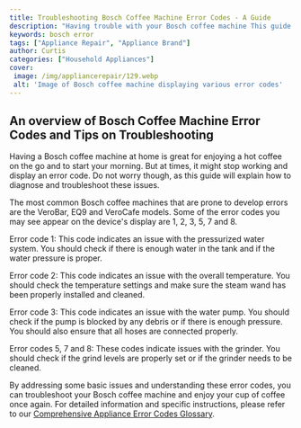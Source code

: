 ```yaml
---
title: Troubleshooting Bosch Coffee Machine Error Codes - A Guide
description: "Having trouble with your Bosch coffee machine This guide will help you understand and troubleshoot Bosch coffee machine error codes Get your coffee brewing again in no time"
keywords: bosch error
tags: ["Appliance Repair", "Appliance Brand"]
author: Curtis
categories: ["Household Appliances"]
cover: 
 image: /img/appliancerepair/129.webp
 alt: 'Image of Bosch coffee machine displaying various error codes'
---
```

## An overview of Bosch Coffee Machine Error Codes and Tips on Troubleshooting

Having a Bosch coffee machine at home is great for enjoying a hot coffee on the go and to start your morning. But at times, it might stop working and display an error code. Do not worry though, as this guide will explain how to diagnose and troubleshoot these issues.

The most common Bosch coffee machines that are prone to develop errors are the VeroBar, EQ9 and VeroCafe models. Some of the error codes you may see appear on the device's display are 1, 2, 3, 5, 7 and 8.

Error code 1: This code indicates an issue with the pressurized water system. You should check if there is enough water in the tank and if the water pressure is proper.

Error code 2: This code indicates an issue with the overall temperature. You should check the temperature settings and make sure the steam wand has been properly installed and cleaned.

Error code 3: This code indicates an issue with the water pump. You should check if the pump is blocked by any debris or if there is enough pressure. You should also ensure that all hoses are connected properly.

Error codes 5, 7 and 8: These codes indicate issues with the grinder. You should check if the grind levels are properly set or if the grinder needs to be cleaned.

By addressing some basic issues and understanding these error codes, you can troubleshoot your Bosch coffee machine and enjoy your cup of coffee once again. For detailed information and specific instructions, please refer to our [Comprehensive Appliance Error Codes Glossary](./error-codes/).
